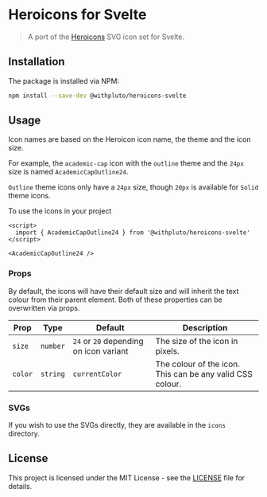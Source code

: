 # Heroicons for Svelte

> A port of the [Heroicons](https://heroicons.com/) SVG icon set for Svelte.

## Installation

The package is installed via NPM:

```bash
npm install --save-dev @withpluto/heroicons-svelte
```

## Usage

Icon names are based on the Heroicon icon name, the theme and the icon size.

For example, the `academic-cap` icon with the `outline` theme and the `24px` size is named `AcademicCapOutline24`.

`Outline` theme icons only have a `24px` size, though `20px` is available for `Solid` theme icons.

To use the icons in your project

```svelte
<script>
  import { AcademicCapOutline24 } from '@withpluto/heroicons-svelte'
</script>

<AcademicCapOutline24 />
```

### Props

By default, the icons will have their default size and will inherit the text colour from their parent element.
Both of these properties can be overwritten via props.

| Prop    | Type     | Default                                | Description                                               |
| ------- | -------- | -------------------------------------- | --------------------------------------------------------- |
| `size`  | `number` | `24` or `20` depending on icon variant | The size of the icon in pixels.                           |
| `color` | `string` | `currentColor`                         | The colour of the icon. This can be any valid CSS colour. |

### SVGs

If you wish to use the SVGs directly, they are available in the `icons` directory.

## License

This project is licensed under the MIT License - see the [LICENSE](LICENSE) file for details.
